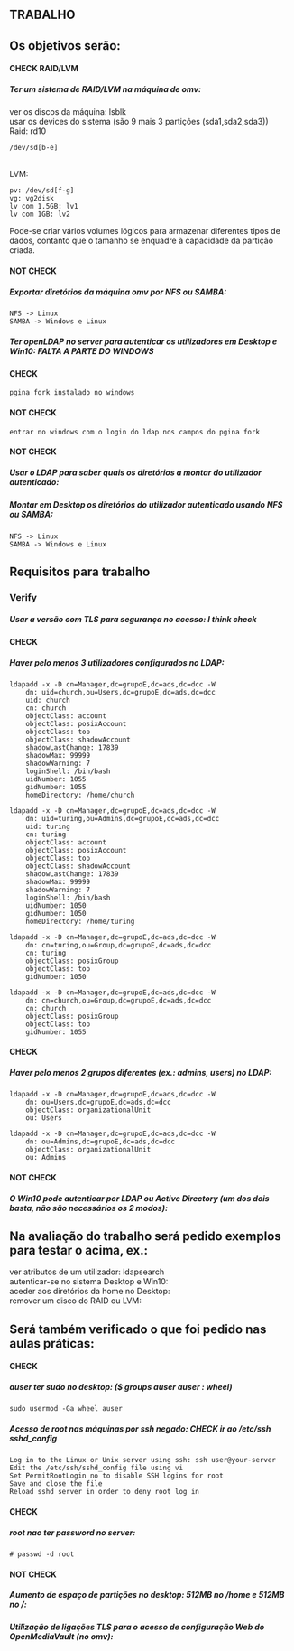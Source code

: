 ## TRABALHO

## Os objetivos serão:
#### CHECK RAID/LVM
##### Ter um sistema de RAID/LVM na máquina de omv:
ver os discos da máquina: lsblk
<br />
usar os devices do sistema (são 9 mais 3 partições (sda1,sda2,sda3))
<br />
Raid: rd10
	
	/dev/sd[b-e]
<br />
LVM:

	pv: /dev/sd[f-g]
	vg: vg2disk
	lv com 1.5GB: lv1
	lv com 1GB: lv2

Pode-se criar vários volumes lógicos para armazenar diferentes tipos de dados, contanto que o tamanho se enquadre à capacidade da partição criada.


#### NOT CHECK
##### Exportar diretórios da máquina omv por NFS ou SAMBA:

	NFS -> Linux
	SAMBA -> Windows e Linux


##### Ter openLDAP no server para autenticar os utilizadores em Desktop e Win10: FALTA A PARTE DO WINDOWS
#### CHECK
	pgina fork instalado no windows
#### NOT CHECK
	entrar no windows com o login do ldap nos campos do pgina fork


#### NOT CHECK
##### Usar o LDAP para saber quais os diretórios a montar do utilizador autenticado:


##### Montar em Desktop os diretórios do utilizador autenticado usando NFS ou SAMBA:

	NFS -> Linux
	SAMBA -> Windows e Linux


## Requisitos para trabalho
### Verify
##### Usar a versão com TLS para segurança no acesso: I think check

#### CHECK
##### Haver pelo menos 3 utilizadores configurados no LDAP:

	ldapadd -x -D cn=Manager,dc=grupoE,dc=ads,dc=dcc -W
		dn: uid=church,ou=Users,dc=grupoE,dc=ads,dc=dcc
		uid: church
		cn: church
		objectClass: account
		objectClass: posixAccount
		objectClass: top
		objectClass: shadowAccount
		shadowLastChange: 17839
		shadowMax: 99999
		shadowWarning: 7
		loginShell: /bin/bash
		uidNumber: 1055
		gidNumber: 1055
		homeDirectory: /home/church

	ldapadd -x -D cn=Manager,dc=grupoE,dc=ads,dc=dcc -W
		dn: uid=turing,ou=Admins,dc=grupoE,dc=ads,dc=dcc
		uid: turing
		cn: turing
		objectClass: account
		objectClass: posixAccount
		objectClass: top
		objectClass: shadowAccount
		shadowLastChange: 17839
		shadowMax: 99999
		shadowWarning: 7
		loginShell: /bin/bash
		uidNumber: 1050
		gidNumber: 1050
		homeDirectory: /home/turing

	ldapadd -x -D cn=Manager,dc=grupoE,dc=ads,dc=dcc -W
		dn: cn=turing,ou=Group,dc=grupoE,dc=ads,dc=dcc
		cn: turing
		objectClass: posixGroup
		objectClass: top
		gidNumber: 1050

	ldapadd -x -D cn=Manager,dc=grupoE,dc=ads,dc=dcc -W
		dn: cn=church,ou=Group,dc=grupoE,dc=ads,dc=dcc
		cn: church
		objectClass: posixGroup
		objectClass: top
		gidNumber: 1055

#### CHECK
##### Haver pelo menos 2 grupos diferentes (ex.: admins, users) no LDAP:

	ldapadd -x -D cn=Manager,dc=grupoE,dc=ads,dc=dcc -W
		dn: ou=Users,dc=grupoE,dc=ads,dc=dcc
		objectClass: organizationalUnit
		ou: Users

	ldapadd -x -D cn=Manager,dc=grupoE,dc=ads,dc=dcc -W
		dn: ou=Admins,dc=grupoE,dc=ads,dc=dcc
		objectClass: organizationalUnit
		ou: Admins
	
	
#### NOT CHECK
##### O Win10 pode autenticar por LDAP ou Active Directory (um dos dois basta, não são necessários os 2 modos):



## Na avaliação do trabalho será pedido exemplos para testar o acima, ex.:
ver atributos de um utilizador:
	ldapsearch
<br />
autenticar-se no sistema Desktop e Win10:
<br />
aceder aos diretórios da home no Desktop:
<br />
remover um disco do RAID ou LVM:


## Será também verificado o que foi pedido nas aulas práticas:
#### CHECK
##### auser ter sudo no desktop: ($ groups auser    auser : wheel)
	sudo usermod -Ga wheel auser		

##### Acesso de root nas máquinas por ssh negado: CHECK ir ao /etc/ssh sshd_config

	Log in to the Linux or Unix server using ssh: ssh user@your-server
	Edit the /etc/ssh/sshd_config file using vi
	Set PermitRootLogin no to disable SSH logins for root
	Save and close the file
	Reload sshd server in order to deny root log in

#### CHECK
##### root nao ter password no server:

	# passwd -d root


#### NOT CHECK
##### Aumento de espaço de partições no desktop: 512MB no /home e 512MB no /:


##### Utilização de ligações TLS para o acesso de configuração Web do OpenMediaVault (no omv): 
